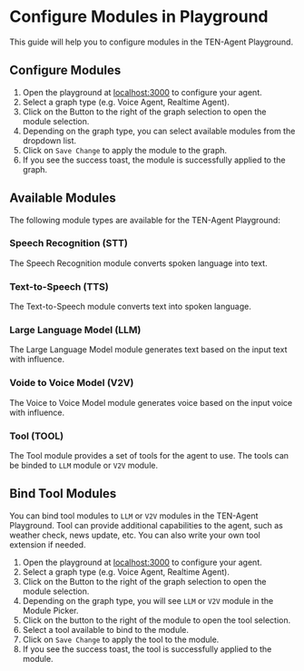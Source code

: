 # Configure Modules in Playground

This guide will help you to configure modules in the TEN-Agent Playground.

## Configure Modules

1. Open the playground at [localhost:3000](http://localhost:3000) to configure your agent.
2. Select a graph type (e.g. Voice Agent, Realtime Agent).
3. Click on the Button to the right of the graph selection to open the module selection.
4. Depending on the graph type, you can select available modules from the dropdown list.
5. Click on `Save Change` to apply the module to the graph.
6. If you see the success toast, the module is successfully applied to the graph.

## Available Modules

The following module types are available for the TEN-Agent Playground:

### Speech Recognition (STT)

The Speech Recognition module converts spoken language into text.

### Text-to-Speech (TTS)

The Text-to-Speech module converts text into spoken language.

### Large Language Model (LLM)

The Large Language Model module generates text based on the input text with influence.

### Voide to Voice Model (V2V)

The Voice to Voice Model module generates voice based on the input voice with influence.

### Tool (TOOL)

The Tool module provides a set of tools for the agent to use. The tools can be binded to `LLM` module or `V2V` module.

## Bind Tool Modules

You can bind tool modules to `LLM` or `V2V` modules in the TEN-Agent Playground.
Tool can provide additional capabilities to the agent, such as weather check, news update, etc. You can also write your own tool extension if needed.

1. Open the playground at [localhost:3000](http://localhost:3000) to configure your agent.
2. Select a graph type (e.g. Voice Agent, Realtime Agent).
3. Click on the Button to the right of the graph selection to open the module selection.
4. Depending on the graph type, you will see `LLM` or `V2V` module in the Module Picker.
5. Click on the button to the right of the module to open the tool selection.
6. Select a tool available to bind to the module.
7. Click on `Save Change` to apply the tool to the module.
8. If you see the success toast, the tool is successfully applied to the module.
